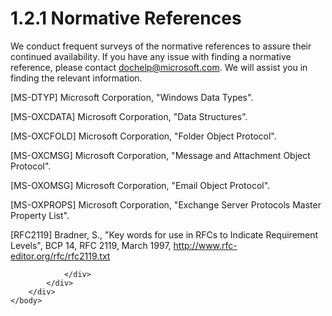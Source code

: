 <html dir="LTR" xmlns:mshelp="http://msdn.microsoft.com/mshelp" xmlns:ddue="http://ddue.schemas.microsoft.com/authoring/2003/5" xmlns:xlink="http://www.w3.org/1999/xlink" xmlns:tool="http://www.microsoft.com/tooltip">
    <head>
        <meta http-equiv="Content-Type" content="text/html; CHARSET=utf-8"></meta>
        <meta name="save" content="history"></meta>
        <title>1.2.1 Normative References</title>
        <xml>
            <mshelp:toctitle title="1.2.1 Normative References"></mshelp:toctitle>
            <mshelp:rltitle title="[MS-PST]: Normative References"></mshelp:rltitle>
            <mshelp:keyword index="A" term="ebb4edde-b1ea-4a12-aefa-deea9865de8a"></mshelp:keyword>
            <mshelp:attr name="DCSext.ContentType" value="open specification"></mshelp:attr>
            <mshelp:attr name="AssetID" value="ebb4edde-b1ea-4a12-aefa-deea9865de8a"></mshelp:attr>
            <mshelp:attr name="TopicType" value="kbRef"></mshelp:attr>
            <mshelp:attr name="DCSext.Title" value="[MS-PST]: Normative References" />
        </xml>
    </head>
    <body>
        <div id="header">
            <h1 class="heading">1.2.1 Normative References</h1>
        </div>
        <div id="mainSection">
            <div id="mainBody">
                <div id="allHistory" class="saveHistory"></div>
                <div id="sectionSection0" class="section" name="collapseableSection">
                    

<p>We conduct frequent surveys of the normative references to
assure their continued availability. If you have any issue with finding a
normative reference, please contact <a href="mailto:dochelp@microsoft.com">dochelp@microsoft.com</a>.
We will assist you in finding the relevant information. </p>

<p>[MS-DTYP] Microsoft
Corporation, &quot;<mshelp:link keywords="cca27429-5689-4a16-b2b4-9325d93e4ba2" tabindex="0">Windows Data
Types</mshelp:link>&quot;.</p>

<p>[MS-OXCDATA] Microsoft
Corporation, &quot;<mshelp:link keywords="1afa0cd9-b1a0-4520-b623-bf15030af5d8" tabindex="0">Data
Structures</mshelp:link>&quot;.</p>

<p>[MS-OXCFOLD] Microsoft
Corporation, &quot;<mshelp:link keywords="c0f31b95-c07f-486c-98d9-535ed9705fbf" tabindex="0">Folder
Object Protocol</mshelp:link>&quot;.</p>

<p>[MS-OXCMSG] Microsoft
Corporation, &quot;<mshelp:link keywords="7fd7ec40-deec-4c06-9493-1bc06b349682" tabindex="0">Message and
Attachment Object Protocol</mshelp:link>&quot;.</p>

<p>[MS-OXOMSG] Microsoft
Corporation, &quot;<mshelp:link keywords="daa9120f-f325-4afb-a738-28f91049ab3c" tabindex="0">Email
Object Protocol</mshelp:link>&quot;.</p>

<p>[MS-OXPROPS] Microsoft
Corporation, &quot;<mshelp:link keywords="f6ab1613-aefe-447d-a49c-18217230b148" tabindex="0">Exchange
Server Protocols Master Property List</mshelp:link>&quot;.</p>

<p>[RFC2119] Bradner, S.,
&quot;Key words for use in RFCs to Indicate Requirement Levels&quot;, BCP 14,
RFC 2119, March 1997, <a href="https://go.microsoft.com/fwlink/?LinkId=90317">http://www.rfc-editor.org/rfc/rfc2119.txt</a></p>


                </div>
            </div>
        </div>
    </body>
</html>